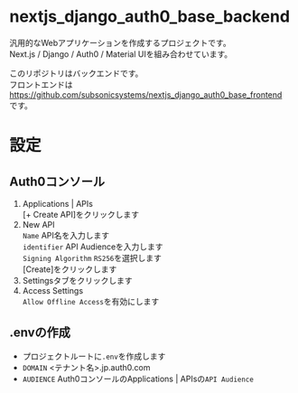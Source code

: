 # nextjs_django_auth0_base_backend
汎用的なWebアプリケーションを作成するプロジェクトです。  
Next.js / Django / Auth0 / Material UIを組み合わせています。

このリポジトリはバックエンドです。  
フロントエンドは  
https://github.com/subsonicsystems/nextjs_django_auth0_base_frontend  
です。

# 設定
## Auth0コンソール
1. Applications | APIs  
[+ Create API]をクリックします
2. New API  
`Name` API名を入力します  
`identifier` API Audienceを入力します  
`Signing Algorithm` `RS256`を選択します  
[Create]をクリックします
3. Settingsタブをクリックします
4. Access Settings  
`Allow Offline Access`を有効にします

## .envの作成
- プロジェクトルートに`.env`を作成します
- `DOMAIN` <テナント名>.jp.auth0.com
- `AUDIENCE` Auth0コンソールのApplications | APIsの`API Audience`
